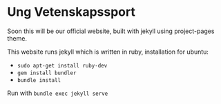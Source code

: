 # Ung Vetenskapssport

Soon this will be our official website, built with jekyll using project-pages theme. 

This website runs jekyll which is written in ruby, installation for ubuntu:

- `sudo apt-get install ruby-dev`
- `gem install bundler`
- `bundle install`

Run with `bundle exec jekyll serve`
